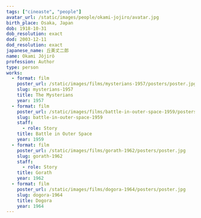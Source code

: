```yaml
---
tags: ["cineaste", "people"]
avatar_url: /static/images/people/okami-jojiro/avatar.jpg
birth_place: Osaka, Japan
dob: 1918-10-31
dob_resolution: exact
dod: 2003-12-11
dod_resolution: exact
japanese_name: 丘美丈二郎
name: Okami Jôjirô
profession: Author
type: person
works:
  - format: film
    poster_url: /static/images/films/mysterians-1957/posters/poster.jpg
    slug: mysterians-1957
    title: The Mysterians
    year: 1957
  - format: film
    poster_url: /static/images/films/battle-in-outer-space-1959/posters/poster.jpg
    slug: battle-in-outer-space-1959
    staff:
      - role: Story
    title: Battle in Outer Space
    year: 1959
  - format: film
    poster_url: /static/images/films/gorath-1962/posters/poster.jpg
    slug: gorath-1962
    staff:
      - role: Story
    title: Gorath
    year: 1962
  - format: film
    poster_url: /static/images/films/dogora-1964/posters/poster.jpg
    slug: dogora-1964
    title: Dogora
    year: 1964
---
```

